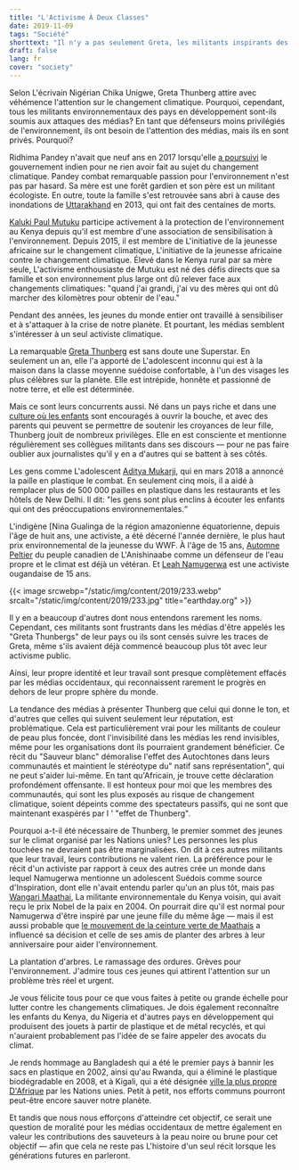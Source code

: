 ```yaml
---
title: "L'Activisme À Deux Classes"
date: 2019-11-09
tags: "Société"
shorttext: "Il n'y a pas seulement Greta, les militants inspirants des pays en développement sont ignorés dans les médias."
draft: false
lang: fr
cover: "society"
---
```


Selon L'écrivain Nigérian Chika Unigwe, Greta Thunberg attire avec véhémence l'attention sur le changement climatique. Pourquoi, cependant, tous les militants environnementaux des pays en développement sont-ils soumis aux attaques des médias? En tant que défenseurs moins privilégiés de l'environnement, ils ont besoin de l'attention des médias, mais ils en sont privés. Pourquoi?

Ridhima Pandey n'avait que neuf ans en 2017 lorsqu'elle [a poursuivi](https://www.csmonitor.com/Environment/2019/0930/Meet-India-s-teen-climate-advocate-Ridhima-Pandey "Meet India's teen climate advocate: Ridhima Pandey") le gouvernement indien pour ne rien avoir fait au sujet du changement climatique. Pandey combat remarquable passion pour l'environnement n'est pas par hasard. Sa mère est une forêt gardien et son père est un militant écologiste. En outre, toute la famille s'est retrouvée sans abri à cause des inondations de [Uttarakhand](https://www.theguardian.com/commentisfree/2013/jun/28/india-floods-man-made-disaster "India floods: a man-made disaster") en 2013, qui ont fait des centaines de morts.

[Kaluki Paul Mutuku](https://greentreasurersfarms.wordpress.com/my-story/ "Green Treasures Farms") participe activement à la protection de l'environnement au Kenya depuis qu'il est membre d'une association de sensibilisation à l'environnement. Depuis 2015, il est membre de L'initiative de la jeunesse africaine sur le changement climatique, L'initiative de la jeunesse africaine contre le changement climatique. Élevé dans le Kenya rural par sa mère seule, L'activisme enthousiaste de Mutuku est né des défis directs que sa famille et son environnement plus large ont dû relever face aux changements climatiques: "quand j'ai grandi, j'ai vu des mères qui ont dû marcher des kilomètres pour obtenir de l'eau."

Pendant des années, les jeunes du monde entier ont travaillé à sensibiliser et à s'attaquer à la crise de notre planète. Et pourtant, les médias semblent s'intéresser à un seul activiste climatique.

La remarquable [Greta Thunberg](https://www.theguardian.com/world/2019/mar/11/greta-thunberg-schoolgirl-climate-change-warrior-some-people-can-let-things-go-i-cant "Greta Thunberg, schoolgirl climate change warrior: 'Some people can let things go. I can’t'") est sans doute une Superstar. En seulement un an, elle l'a apporté de L'adolescent inconnu qui est à la maison dans la classe moyenne suédoise confortable, à l'un des visages les plus célèbres sur la planète. Elle est intrépide, honnête et passionné de notre terre, et elle est déterminée.

Mais ce sont leurs concurrents aussi. Né dans un pays riche et dans une [culture où les enfants](https://www.nationalobserver.com/2018/06/04/news/india-trio-unlikely-heroes-wages-war-plastic "In India, a trio of unlikely heroes wages war on plastic") sont encouragés à ouvrir la bouche, et avec des parents qui peuvent se permettre de soutenir les croyances de leur fille, Thunberg jouit de nombreux privilèges. Elle en est consciente et mentionne régulièrement ses collègues militants dans ses discours — pour ne pas faire oublier aux journalistes qu'il y en a d'autres qui se battent à ses côtés.

Les gens comme L'adolescent [Aditya Mukarji](http://wwf.panda.org/?327434 "Environmental and indigenous rights activist to receive WWF’s top youth conservation award"), qui en mars 2018 a annoncé la paille en plastique le combat. En seulement cinq mois, il a aidé à remplacer plus de 500 000 pailles en plastique dans les restaurants et les hôtels de New Delhi. Il dit: "les gens sont plus enclins à écouter les enfants qui ont des préoccupations environnementales.“

L'indigène [Nina Gualinga de la région amazonienne équatorienne, depuis l'âge de huit ans, une activiste, a été décerné l'année dernière, le plus haut prix environnemental de la jeunesse du WWF. À l'âge de 15 ans, [Automne Peltier](https://www.vice.com/en_ca/article/8xwvx3/the-indigenous-teen-who-confronted-trudeau-about-unsafe-water-took-on-the-un "The Indigenous Teen Who Confronted Trudeau About Unsafe Water Took On the UN") du peuple canadien de L'Anishinaabe comme un défenseur de l'eau propre et le climat est déjà un vétéran. Et [Leah Namugerwa](https://www.earthday.org/2019/06/06/school-strike-for-climate-a-day-in-the-life-of-fridays-for-future-uganda-student-striker-leah-namugerwa/ "School Strike for Climate: A day in the life of Ugandan student striker Leah Namugerwa") est une activiste ougandaise de 15 ans.

{{< image srcwebp="/static/img/content/2019/233.webp" srcalt="/static/img/content/2019/233.jpg" title="earthday.org" >}}

Il y en a beaucoup d'autres dont nous entendons rarement les noms. Cependant, ces militants sont frustrants dans les médias d'être appelés les "Greta Thunbergs" de leur pays ou ils sont censés suivre les traces de Greta, même s'ils avaient déjà commencé beaucoup plus tôt avec leur activisme public.

Ainsi, leur propre identité et leur travail sont presque complètement effacés par les médias occidentaux, qui reconnaissent rarement le progrès en dehors de leur propre sphère du monde.

La tendance des médias à présenter Thunberg que celui qui donne le ton, et d'autres que celles qui suivent seulement leur réputation, est problématique. Cela est particulièrement vrai pour les militants de couleur de peau plus foncée, dont l'invisibilité dans les médias les rend invisibles, même pour les organisations dont ils pourraient grandement bénéficier. Ce récit du "Sauveur blanc" démoralise l'effet des Autochtones dans leurs communautés et maintient le stéréotype du" natif sans représentation", qui ne peut s'aider lui-même. En tant qu'Africain, je trouve cette déclaration profondément offensante. Il est honteux pour moi que les membres des communautés, qui sont les plus exposés au risque de changement climatique, soient dépeints comme des spectateurs passifs, qui ne sont que maintenant exaspérés par l ' "effet de Thunberg".

Pourquoi a-t-il été nécessaire de Thunberg, le premier sommet des jeunes sur le climat organisé par les Nations unies? Les personnes les plus touchées ne devraient pas être marginalisées. On dit à ces autres militants que leur travail, leurs contributions ne valent rien. La préférence pour le récit d'un activiste par rapport à ceux des autres crée un monde dans lequel Namugerwa mentionne un adolescent Suédois comme source d'Inspiration, dont elle n'avait entendu parler qu'un an plus tôt, mais pas [Wangari Maathai](https://www.greenbeltmovement.org/wangari-maathai "Wangari Maathai"), La militante environnementale du Kenya voisin, qui avait reçu le prix Nobel de la paix en 2004. On pourrait dire qu'il est normal pour Namugerwa d'être inspiré par une jeune fille du même âge — mais il est aussi probable que [le mouvement de la ceinture verte de Maathais](https://www.greenbeltmovement.org/who-we-are "Maathais Green Belt Movement") a influencé sa décision et celle de ses amis de planter des arbres à leur anniversaire pour aider l'environnement.

La plantation d'arbres. Le ramassage des ordures. Grèves pour l'environnement. J'admire tous ces jeunes qui attirent l'attention sur un problème très réel et urgent.

Je vous félicite tous pour ce que vous faites à petite ou grande échelle pour lutter contre les changements climatiques. Je dois également reconnaître les enfants du Kenya, du Nigeria et d'autres pays en développement qui produisent des jouets à partir de plastique et de métal recyclés, et qui n'auraient probablement pas l'idée de se faire appeler des avocats du climat.

Je rends hommage au Bangladesh qui a été le premier pays à bannir les sacs en plastique en 2002, ainsi qu'au Rwanda, qui a éliminé le plastique biodégradable en 2008, et à Kigali, qui a été désignée [ville la plus propre D'Afrique](https://www.theguardian.com/cities/2015/jun/15/cleanest-city-world-calgary-singapore "Which is the cleanest city in the world?") par les Nations unies. Petit à petit, nos efforts communs pourront peut-être encore sauver notre planète.

Et tandis que nous nous efforçons d'atteindre cet objectif, ce serait une question de moralité pour les médias occidentaux de mettre également en valeur les contributions des sauveteurs à la peau noire ou brune pour cet objectif — afin que cela ne reste pas L'histoire d'un seul récit lorsque les générations futures en parleront.
